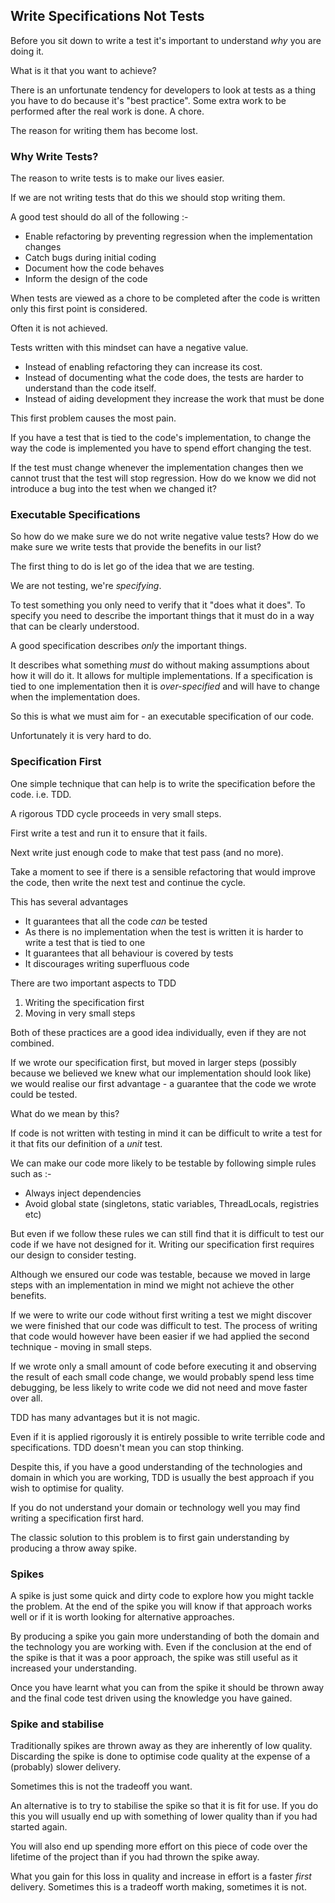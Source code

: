 ## Write Specifications Not Tests

Before you sit down to write a test it's important to understand *why* you are doing it. 

What is it that you want to achieve?

There is an unfortunate tendency for developers to look at tests as a thing you have to do because it's "best practice". Some extra work to be performed after the real work is done. A chore.

The reason for writing them has become lost.

### Why Write Tests?

The reason to write tests is to make our lives easier.

If we are not writing tests that do this we should stop writing them.

A good test should do all of the following :-

* Enable refactoring by preventing regression when the implementation changes
* Catch bugs during initial coding
* Document how the code behaves
* Inform the design of the code

When tests are viewed as a chore to be completed after the code is written only this first point is considered. 

Often it is not achieved.

Tests written with this mindset can have a negative value. 

* Instead of enabling refactoring they can increase its cost.
* Instead of documenting what the code does, the tests are harder to understand than the code itself.
* Instead of aiding development they increase the work that must be done

This first problem causes the most pain. 

If you have a test that is tied to the code's implementation, to change the way the code is implemented you have to spend effort changing the test.

If the test must change whenever the implementation changes then we cannot trust that the test will stop regression. How do we know we did not introduce a bug into the test when we changed it?

### Executable Specifications

So how do we make sure we do not write negative value tests? How do we make sure we write tests that provide the benefits in our list?

The first thing to do is let go of the idea that we are testing.

We are not testing, we're *specifying*.

To test something you only need to verify that it "does what it does". To specify you need to describe the important things that it must do in a way that can be clearly understood.

A good specification describes *only* the important things. 

It describes what something *must* do without making assumptions about how it will do it. It allows for multiple implementations. If a specification is tied to one implementation then it is *over-specified* and will have to change when the implementation does.

So this is what we must aim for - an executable specification of our code.

Unfortunately it is very hard to do.

### Specification First

One simple technique that can help is to write the specification before the code. i.e. TDD.

A rigorous TDD cycle proceeds in very small steps.

First write a test and run it to ensure that it fails.

Next write just enough code to make that test pass (and no more).

Take a moment to see if there is a sensible refactoring that would improve the code, then write the next test and continue the cycle.

This has several advantages

* It guarantees that all the code *can* be tested
* As there is no implementation when the test is written it is harder to write a test that is tied to one
* It guarantees that all behaviour is covered by tests
* It discourages writing superfluous code

There are two important aspects to TDD

1. Writing the specification first
2. Moving in very small steps

Both of these practices are a good idea individually, even if they are not combined.

If we wrote our specification first, but moved in larger steps (possibly because we believed we knew what our implementation should look like) we would realise our first advantage - a guarantee that the code we wrote could be tested. 

What do we mean by this?

If code is not written with testing in mind it can be difficult to write a test for it that fits our definition of a *unit* test. 

We can make our code more likely to be testable by following simple rules such as :-

* Always inject dependencies
* Avoid global state (singletons, static variables, ThreadLocals, registries etc)

But even if we follow these rules we can still find that it is difficult to test our code if we have not designed for it. Writing our specification first requires our design to consider testing.

Although we ensured our code was testable, because we moved in large steps with an implementation in mind we might not achieve the other benefits.

If we were to write our code without first writing a test we might discover we were finished that our code was difficult to test. The process of writing that code would however have been easier if we had applied the second technique - moving in small steps.

If we wrote only a small amount of code before executing it and observing the result of each small code change, we would probably spend less time debugging, be less likely to write code we did not need and move faster over all.

TDD has many advantages but it is not magic.

Even if it is applied rigorously it is entirely possible to write terrible code and specifications. TDD doesn't mean you can stop thinking. 

Despite this, if you have a good understanding of the technologies and domain in which you are working, TDD is usually the best approach if you wish to optimise for quality.

If you do not understand your domain or technology well you may find writing a specification first hard. 

The classic solution to this problem is to first gain understanding by producing a throw away spike.

### Spikes

A spike is just some quick and dirty code to explore how you might tackle the problem. At the end of the spike you will know if that approach works well or if it is worth looking for alternative approaches.

By producing a spike you gain more understanding of both the domain and the technology you are working with. Even if the conclusion at the end of the spike is that it was a poor approach, the spike was still useful as it increased your understanding.

Once you have learnt what you can from the spike it should be thrown away and the final code test driven using the knowledge you have gained.

### Spike and stabilise

Traditionally spikes are thrown away as they are inherently of low quality. Discarding the spike is done to optimise code quality at the expense of a (probably) slower delivery.

Sometimes this is not the tradeoff you want.

An alternative is to try to stabilise the spike so that it is fit for use. If you do this you will usually end up with something of lower quality than if you had started again.

You will also end up spending more effort on this piece of code over the lifetime of the project than if you had thrown the spike away. 

What you gain for this loss in quality and increase in effort is a faster *first* delivery. Sometimes this is a tradeoff worth making, sometimes it is not.

